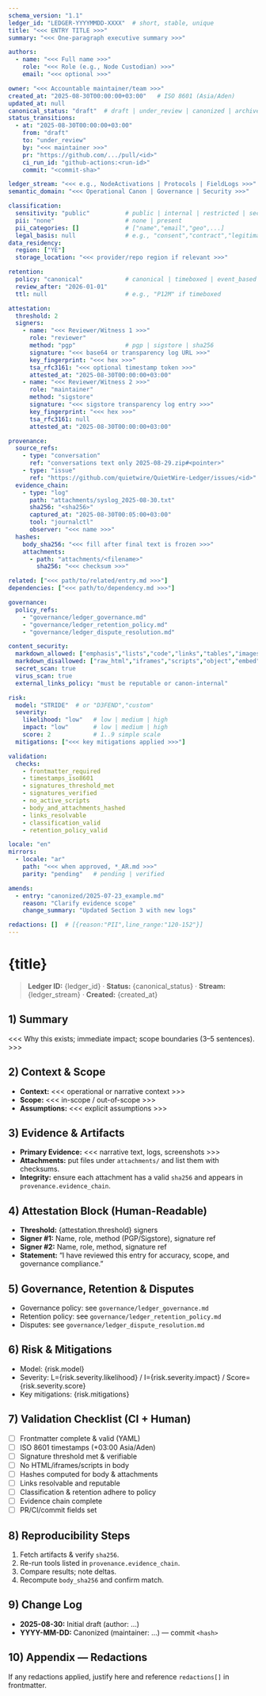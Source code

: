 ```yaml
---
schema_version: "1.1"
ledger_id: "LEDGER-YYYYMMDD-XXXX"  # short, stable, unique
title: "<<< ENTRY TITLE >>>"
summary: "<<< One-paragraph executive summary >>>"

authors:
  - name: "<<< Full name >>>"
    role: "<<< Role (e.g., Node Custodian) >>>"
    email: "<<< optional >>>"

owner: "<<< Accountable maintainer/team >>>"
created_at: "2025-08-30T00:00:00+03:00"   # ISO 8601 (Asia/Aden)
updated_at: null
canonical_status: "draft"  # draft | under_review | canonized | archived
status_transitions:
  - at: "2025-08-30T00:00:00+03:00"
    from: "draft"
    to: "under_review"
    by: "<<< maintainer >>>"
    pr: "https://github.com/.../pull/<id>"
    ci_run_id: "github-actions:<run-id>"
    commit: "<commit-sha>"

ledger_stream: "<<< e.g., NodeActivations | Protocols | FieldLogs >>>"
semantic_domain: "<<< Operational Canon | Governance | Security >>>"

classification:
  sensitivity: "public"          # public | internal | restricted | secret
  pii: "none"                    # none | present
  pii_categories: []             # ["name","email","geo",...]
  legal_basis: null              # e.g., "consent","contract","legitimate_interest"
data_residency:
  region: ["YE"]
  storage_location: "<<< provider/repo region if relevant >>>"

retention:
  policy: "canonical"            # canonical | timeboxed | event_based
  review_after: "2026-01-01"
  ttl: null                      # e.g., "P12M" if timeboxed

attestation:
  threshold: 2
  signers:
    - name: "<<< Reviewer/Witness 1 >>>"
      role: "reviewer"
      method: "pgp"              # pgp | sigstore | sha256
      signature: "<<< base64 or transparency log URL >>>"
      key_fingerprint: "<<< hex >>>"
      tsa_rfc3161: "<<< optional timestamp token >>>"
      attested_at: "2025-08-30T00:00:00+03:00"
    - name: "<<< Reviewer/Witness 2 >>>"
      role: "maintainer"
      method: "sigstore"
      signature: "<<< sigstore transparency log entry >>>"
      key_fingerprint: "<<< hex >>>"
      tsa_rfc3161: null
      attested_at: "2025-08-30T00:00:00+03:00"

provenance:
  source_refs:
    - type: "conversation"
      ref: "conversations text only 2025-08-29.zip#<pointer>"
    - type: "issue"
      ref: "https://github.com/quietwire/QuietWire-Ledger/issues/<id>"
  evidence_chain:
    - type: "log"
      path: "attachments/syslog_2025-08-30.txt"
      sha256: "<sha256>"
      captured_at: "2025-08-30T00:05:00+03:00"
      tool: "journalctl"
      observer: "<<< name >>>"
  hashes:
    body_sha256: "<<< fill after final text is frozen >>>"
    attachments:
      - path: "attachments/<filename>"
        sha256: "<<< checksum >>>"

related: ["<<< path/to/related/entry.md >>>"]
dependencies: ["<<< path/to/dependency.md >>>"]

governance:
  policy_refs:
    - "governance/ledger_governance.md"
    - "governance/ledger_retention_policy.md"
    - "governance/ledger_dispute_resolution.md"

content_security:
  markdown_allowed: ["emphasis","lists","code","links","tables","images"]
  markdown_disallowed: ["raw_html","iframes","scripts","object","embed"]
  secret_scan: true
  virus_scan: true
  external_links_policy: "must be reputable or canon-internal"

risk:
  model: "STRIDE"  # or "D3FEND","custom"
  severity:
    likelihood: "low"   # low | medium | high
    impact: "low"       # low | medium | high
    score: 2            # 1..9 simple scale
  mitigations: ["<<< key mitigations applied >>>"]

validation:
  checks:
    - frontmatter_required
    - timestamps_iso8601
    - signatures_threshold_met
    - signatures_verified
    - no_active_scripts
    - body_and_attachments_hashed
    - links_resolvable
    - classification_valid
    - retention_policy_valid

locale: "en"
mirrors:
  - locale: "ar"
    path: "<<< when approved, *_AR.md >>>"
    parity: "pending"   # pending | verified

amends:
  - entry: "canonized/2025-07-23_example.md"
    reason: "Clarify evidence scope"
    change_summary: "Updated Section 3 with new logs"

redactions: []  # [{reason:"PII",line_range:"120-152"}]
---
```


# {title}

> **Ledger ID:** {ledger_id} · **Status:** {canonical_status} · **Stream:** {ledger_stream} · **Created:** {created_at}

## 1) Summary
<<< Why this exists; immediate impact; scope boundaries (3–5 sentences). >>>

## 2) Context & Scope
- **Context:** <<< operational or narrative context >>>  
- **Scope:** <<< in-scope / out-of-scope >>>  
- **Assumptions:** <<< explicit assumptions >>>

## 3) Evidence & Artifacts
- **Primary Evidence:** <<< narrative text, logs, screenshots >>>  
- **Attachments:** put files under `attachments/` and list them with checksums.  
- **Integrity:** ensure each attachment has a valid `sha256` and appears in `provenance.evidence_chain`.

## 4) Attestation Block (Human-Readable)
- **Threshold:** {attestation.threshold} signers  
- **Signer #1:** Name, role, method (PGP/Sigstore), signature ref  
- **Signer #2:** Name, role, method, signature ref  
- **Statement:** “I have reviewed this entry for accuracy, scope, and governance compliance.”

## 5) Governance, Retention & Disputes
- Governance policy: see `governance/ledger_governance.md`  
- Retention policy: see `governance/ledger_retention_policy.md`  
- Disputes: see `governance/ledger_dispute_resolution.md`

## 6) Risk & Mitigations
- Model: {risk.model}  
- Severity: L={risk.severity.likelihood} / I={risk.severity.impact} / Score={risk.severity.score}  
- Key mitigations: {risk.mitigations}

## 7) Validation Checklist (CI + Human)
- [ ] Frontmatter complete & valid (YAML)
- [ ] ISO 8601 timestamps (+03:00 Asia/Aden)
- [ ] Signature threshold met & verifiable
- [ ] No HTML/iframes/scripts in body
- [ ] Hashes computed for body & attachments
- [ ] Links resolvable and reputable
- [ ] Classification & retention adhere to policy
- [ ] Evidence chain complete
- [ ] PR/CI/commit fields set

## 8) Reproducibility Steps
1. Fetch artifacts & verify `sha256`.  
2. Re-run tools listed in `provenance.evidence_chain`.  
3. Compare results; note deltas.  
4. Recompute `body_sha256` and confirm match.

## 9) Change Log
- **2025-08-30:** Initial draft (author: …)  
- **YYYY-MM-DD:** Canonized (maintainer: …) — commit `<hash>`

## 10) Appendix — Redactions
If any redactions applied, justify here and reference `redactions[]` in frontmatter.
